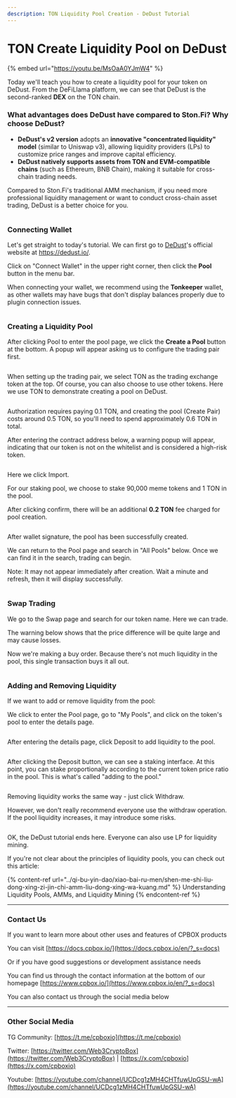 ```yaml
---
description: TON Liquidity Pool Creation - DeDust Tutorial
---
```


# TON Create Liquidity Pool on DeDust

{% embed url="https://youtu.be/MsOaA0YJmW4" %}

Today we'll teach you how to create a liquidity pool for your token on DeDust. From the DeFiLlama platform, we can see that DeDust is the second-ranked **DEX** on the TON chain.

### **What advantages does DeDust have compared to Ston.Fi? Why choose DeDust?**

* **DeDust's v2 version** adopts an **innovative "concentrated liquidity" model** (similar to Uniswap v3), allowing liquidity providers (LPs) to customize price ranges and improve capital efficiency.
* **DeDust natively supports assets from TON and EVM-compatible chains** (such as Ethereum, BNB Chain), making it suitable for cross-chain trading needs.

Compared to Ston.Fi's traditional AMM mechanism, if you need more professional liquidity management or want to conduct cross-chain asset trading, DeDust is a better choice for you.

<figure><img src="../../.gitbook/assets/ton-liq-01-defillama.png" alt=""><figcaption></figcaption></figure>

### Connecting Wallet

Let's get straight to today's tutorial. We can first go to [DeDust](https://dedust.io/)'s official website at https://dedust.io/.

Click on "Connect Wallet" in the upper right corner, then click the **Pool** button in the menu bar.

When connecting your wallet, we recommend using the **Tonkeeper** wallet, as other wallets may have bugs that don't display balances properly due to plugin connection issues.

<figure><img src="../../.gitbook/assets/ton-liq-02-connect-wallet.png" alt=""><figcaption></figcaption></figure>

### Creating a Liquidity Pool

After clicking Pool to enter the pool page, we click the **Create a Pool** button at the bottom. A popup will appear asking us to configure the trading pair first.

<figure><img src="../../.gitbook/assets/ton-liq-03-create-pool.png" alt=""><figcaption></figcaption></figure>

When setting up the trading pair, we select TON as the trading exchange token at the top. Of course, you can also choose to use other tokens. Here we use TON to demonstrate creating a pool on DeDust.

<figure><img src="../../.gitbook/assets/ton-liq-04-trading-pair.png" alt=""><figcaption></figcaption></figure>

Authorization requires paying 0.1 TON, and creating the pool (Create Pair) costs around 0.5 TON, so you'll need to spend approximately 0.6 TON in total.

After entering the contract address below, a warning popup will appear, indicating that our token is not on the whitelist and is considered a high-risk token.

<figure><img src="../../.gitbook/assets/ton-liq-05-import-warning.png" alt=""><figcaption></figcaption></figure>

Here we click Import.

For our staking pool, we choose to stake 90,000 meme tokens and 1 TON in the pool.

After clicking confirm, there will be an additional **0.2 TON** fee charged for pool creation.

<figure><img src="../../.gitbook/assets/ton-liq-06-stake-confirm.png" alt=""><figcaption></figcaption></figure>

After wallet signature, the pool has been successfully created.

We can return to the Pool page and search in "All Pools" below. Once we can find it in the search, trading can begin.

Note: It may not appear immediately after creation. Wait a minute and refresh, then it will display successfully.

<figure><img src="../../.gitbook/assets/ton-liq-07-all-pools.png" alt=""><figcaption></figcaption></figure>

### Swap Trading

We go to the Swap page and search for our token name. Here we can trade.

The warning below shows that the price difference will be quite large and may cause losses.

Now we're making a buy order. Because there's not much liquidity in the pool, this single transaction buys it all out.

<figure><img src="../../.gitbook/assets/ton-liq-08-swap-trading.png" alt=""><figcaption></figcaption></figure>

### Adding and Removing Liquidity

If we want to add or remove liquidity from the pool:

We click to enter the Pool page, go to "My Pools", and click on the token's pool to enter the details page.

<figure><img src="../../.gitbook/assets/ton-liq-09-my-pools.png" alt=""><figcaption></figcaption></figure>

After entering the details page, click Deposit to add liquidity to the pool.

<figure><img src="../../.gitbook/assets/ton-liq-10-deposit-details.png" alt=""><figcaption></figcaption></figure>

After clicking the Deposit button, we can see a staking interface. At this point, you can stake proportionally according to the current token price ratio in the pool. This is what's called "adding to the pool."

<figure><img src="../../.gitbook/assets/ton-liq-11-deposit-interface.png" alt=""><figcaption></figcaption></figure>

Removing liquidity works the same way - just click Withdraw.

However, we don't really recommend everyone use the withdraw operation. If the pool liquidity increases, it may introduce some risks.

<figure><img src="../../.gitbook/assets/ton-liq-12-withdraw.png" alt=""><figcaption></figcaption></figure>

OK, the DeDust tutorial ends here. Everyone can also use LP for liquidity mining.

If you're not clear about the principles of liquidity pools, you can check out this article:

{% content-ref url="../qi-bu-yin-dao/xiao-bai-ru-men/shen-me-shi-liu-dong-xing-zi-jin-chi-amm-liu-dong-xing-wa-kuang.md" %}
Understanding Liquidity Pools, AMMs, and Liquidity Mining
{% endcontent-ref %}

***

### Contact Us

If you want to learn more about other uses and features of CPBOX products

You can visit [https://docs.cpbox.io/](https://docs.cpbox.io/en/?_s=docs)

Or if you have good suggestions or development assistance needs

You can find us through the contact information at the bottom of our homepage [https://www.cpbox.io/](https://www.cpbox.io/en/?_s=docs)

You can also contact us through the social media below

***

### Other Social Media

TG Community: [https://t.me/cpboxio](https://t.me/cpboxio)

Twitter: [https://twitter.com/Web3CryptoBox](https://twitter.com/Web3CryptoBox) | [https://x.com/cpboxio](https://x.com/cpboxio)

Youtube: [https://youtube.com/channel/UCDcg1zMH4CHTfuwUpGSU-wA](https://youtube.com/channel/UCDcg1zMH4CHTfuwUpGSU-wA)
